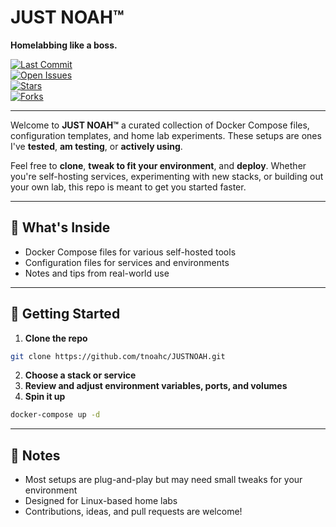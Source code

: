 # JUST NOAH™

**Homelabbing like a boss.**

[![Last Commit](https://img.shields.io/github/last-commit/tnoahc/JUSTNOAH)](https://github.com/tnoahc/JUSTNOAH/commits/main)  
[![Open Issues](https://img.shields.io/github/issues/tnoahc/JUSTNOAH)](https://github.com/tnoahc/JUSTNOAH/issues)  
[![Stars](https://img.shields.io/github/stars/tnoahc/JUSTNOAH?style=social)](https://github.com/tnoahc/JUSTNOAH/stargazers)  
[![Forks](https://img.shields.io/github/forks/tnoahc/JUSTNOAH?style=social)](https://github.com/tnoahc/JUSTNOAH/forks)

---

Welcome to **JUST NOAH™** a curated collection of Docker Compose files, configuration templates, and home lab experiments. These setups are ones I've **tested**, **am testing**, or **actively using**.

Feel free to **clone**, **tweak to fit your environment**, and **deploy**. Whether you're self-hosting services, experimenting with new stacks, or building out your own lab, this repo is meant to get you started faster.

---

## 🔧 What's Inside

- Docker Compose files for various self-hosted tools
- Configuration files for services and environments
- Notes and tips from real-world use

---

## 🚀 Getting Started

1. **Clone the repo**
```bash
git clone https://github.com/tnoahc/JUSTNOAH.git
```
2. **Choose a stack or service**
3. **Review and adjust environment variables, ports, and volumes**
4. **Spin it up**
```bash
docker-compose up -d
```

---

## 🧠 Notes

- Most setups are plug-and-play but may need small tweaks for your environment
- Designed for Linux-based home labs
- Contributions, ideas, and pull requests are welcome!
